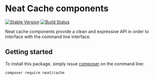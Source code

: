Neat Cache components
=====================
[![Stable Version](https://poser.pugx.org/neat/cache/version)](https://packagist.org/packages/neat/cache)
[![Build Status](https://travis-ci.org/neat-php/cache.svg?branch=master)](https://travis-ci.org/neat-php/cache)

Neat cache components provide a clean and expressive API in order to interface with the command line interface.

Getting started
---------------
To install this package, simply issue [composer](https://getcomposer.org) on the
command line:
```
composer require neat/cache
```
